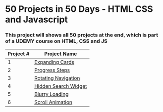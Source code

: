 # 50 Projects in 50 Days - HTML CSS and Javascript

### This project will shows all 50 projects at the end, which is part of a UDEMY course on HTML, CSS and JS

| Project # | Project Name                                                                                              |
| --------- | --------------------------------------------------------------------------------------------------------- |
| 1         | [Expanding Cards](https://github.com/Felix-Lie/50_Front_End_Projects/tree/main/ExpandingCards)            |
| 2         | [Progress Steps](https://github.com/Felix-Lie/50_Front_End_Projects/tree/main/Progress-Steps)             |
| 3         | [Rotating Navigation](https://github.com/Felix-Lie/50_Front_End_Projects/tree/main/Rotating-Navigation)   |
| 4         | [Hidden Search Widget](https://github.com/Felix-Lie/50_Front_End_Projects/tree/main/Hidden-Search-Widget) |
| 5         | [Blurry Loading](https://github.com/Felix-Lie/50_Front_End_Projects/tree/main/Blurry-Loading)             |
| 6         | [Scroll Animation](https://github.com/Felix-Lie/50_Front_End_Projects/tree/main/Scroll-Animation)         |
